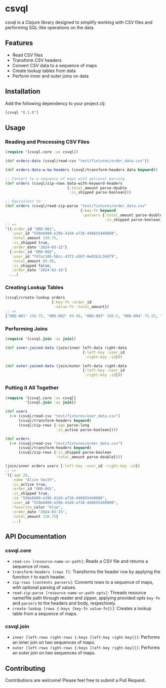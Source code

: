 # csvql

csvql is a Clojure library designed to simplify working with CSV files and performing SQL-like operations on the data.

## Features

- Read CSV files
- Transform CSV headers
- Convert CSV data to a sequence of maps
- Create lookup tables from data
- Perform inner and outer joins on data

## Installation

Add the following dependency to your project.clj:

```clojure
[csvql "0.1.0"]
```

## Usage

### Reading and Processing CSV Files

```clojure
(require '[csvql.core :as csvql])

(def orders-data (csvql/read-csv "test/fixtures/order_data.csv"))

(def orders-data-w-kw-headers (csvql/transform-headers data keyword))

;; Convert to a sequence of maps with optional parsing
(def orders (csvql/zip-rows data-with-keyword-headers
                            {:total_amount parse-double
                             :is_shipped parse-boolean}))

;; Equivalent to
(def orders (csvql/read-zip-parse "test/fixtures/order_data.csv"
                                  {:key-fn keyword
                                   :parsers {:total_amount parse-double
                                             :is_shipped parse-boolean}}))
;; =>
'({:order_id "ORD-001",
   :user_id "550e8400-e29b-41d4-a716-446655440000",
   :total_amount 150.75,
   :is_shipped true,
   :order_date "2024-03-15"}
  {:order_id "ORD-002",
   :user_id "f47ac10b-58cc-4372-a567-0e02b2c3d479",
   :total_amount 89.99,
   :is_shipped false,
   :order_date "2024-03-16"}
  ...)
```

### Creating Lookup Tables

```clojure
(csvql/create-lookup orders
                     {:key-fn :order_id
                      :value-fn :total_amount})
;; => 
{"ORD-001" 150.75, "ORD-002" 89.99, "ORD-003" 200.5, "ORD-004" 75.25, "ORD-005" 120.0}
```

### Performing Joins

```clojure
(require '[csvql.join :as join])

(def inner-joined-data (join/inner left-data right-data
                                   {:left-key :user_id
                                    :right-key :id}))

(def outer-joined-data (join/outer left-data right-data
                                   {:left-key :user_id
                                    :right-key :id}))
```

### Putting it All Together

```clojure
(require '[csvql.core :as csvql]
         '[csvql.join :as join])

(def users
  (-> (csvql/read-csv "test/fixtures/user_data.csv")
      (csvql/transform-headers keyword)
      (csvql/zip-rows {:age parse-long
                       :is_active parse-boolean})))

(def orders
  (-> (csvql/read-csv "test/fixtures/order_data.csv")
      (csvql/transform-headers keyword)
      (csvql/zip-rows {:is_shipped parse-boolean
                       :total_amount parse-double})))

(join/inner orders users {:left-key :user_id :right-key :id})
;; => 
'({:age 28,
   :name "Alice Smith",
   :is_active true,
   :order_id "ORD-001",
   :is_shipped true,
   :id "550e8400-e29b-41d4-a716-446655440000",
   :user_id "550e8400-e29b-41d4-a716-446655440000",
   :favorite_color "blue",
   :order_date "2024-03-15",
   :total_amount 150.75}
   ...)
```


## API Documentation

### csvql.core

- `read-csv [resource-name-or-path]`: Reads a CSV file and returns a sequence of rows.
- `transform-headers [rows f]`: Transforms the header row by applying the function `f` to each header.
- `zip-rows [contents parsers]`: Converts rows to a sequence of maps, with optional parsing of values.
- `read-zip-parse [resource-name-or-path opts]`: Threads resource name/file path through reader and zipper, applying provided opts `key-fn` and `parsers` to the headers and body, respectively.
- `create-lookup [rows {:keys [key-fn value-fn]}]`: Creates a lookup table from a sequence of maps.

### csvql.join

- `inner [left-rows right-rows {:keys [left-key right-key]}]`: Performs an inner join on two sequences of maps.
- `outer [left-rows right-rows {:keys [left-key right-key]}]`: Performs an outer join on two sequences of maps.

## Contributing

Contributions are welcome! Please feel free to submit a Pull Request.

